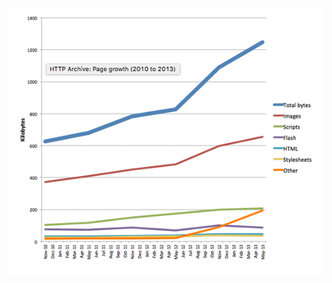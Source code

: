 <!-- .slide: data-background="resources/chart-2.png" data-state="dim" -->

![cat](resources/chart-2.png)
